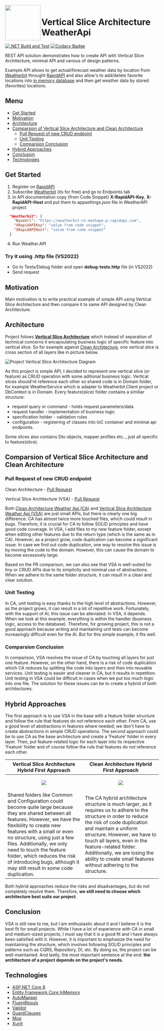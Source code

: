  <img align="left" width="116" height="116" src=".\doc\img\weatherApi_icon.png" />

# Vertical Slice Architecture WeatherApi
[![.NET Build and Test](https://github.com/Gramli/WeatherApi-VSA/actions/workflows/dotnet.yml/badge.svg)](https://github.com/Gramli/WeatherApi-VSA/actions/workflows/dotnet.yml)
[![Codacy Badge](https://app.codacy.com/project/badge/Grade/748a25879e324dfca7232aae16c33eaa)](https://app.codacy.com/gh/Gramli/WeatherApi-VSA/dashboard?utm_source=gh&utm_medium=referral&utm_content=&utm_campaign=Badge_grade)  

REST API solution demonstrates how to create API with Vertical Slice Architecture, minimal API and various of design patterns.  

Example API allows to get actual/forecast weather data by location from [Weatherbit](https://www.weatherbit.io/) throught [RapidAPI](https://rapidapi.com) and also allow's to add/delete favorite locations into [in memory database](https://learn.microsoft.com/en-us/ef/core/providers/in-memory/?tabs=dotnet-core-cli) and then get weather data by stored (favorites) locations.

## Menu
* [Get Started](#get-started)
* [Motivation](#motivation)
* [Architecture](#architecture)
* [Comparsion of Vertical Slice Architecture and Clean Architecture](#comparsion-of-vertical-slice-architecture-and-clean-architecture)
   - [Pull Request of new CRUD endpoint](#pull-request-of-new-crud-endpoint)
   - [Unit Testing](#unit-testing)
   - [Comparsion Conclusion](#comparsion-conclusion)
* [Hybrid Approaches](#hybrid-approaches)
* [Conclusion](#conclusion)
* [Technologies](#technologies)

## Get Started
1. Register on [RapidAPI](https://rapidapi.com)
2. Subscribe [Weatherbit](https://rapidapi.com/weatherbit/api/weather) (its for free) and go to Endpoints tab
3. In API documentation copy (from Code Snippet) **X-RapidAPI-Key**, **X-RapidAPI-Host** and put them to appsettings.json file in WeatherAPI project
```json
  "Weatherbit": {
    "BaseUrl": "https://weatherbit-v1-mashape.p.rapidapi.com",
    "XRapidAPIKey": "value from code snippet",
    "XRapidAPIHost": "value from code snippet"
  }
```
4. Run Weather.API 

### Try it using .http file (VS2022)
 * Go to Tests/Debug folder and open **debug-tests.http** file (in VS2022)
 * Send request

## Motivation
Main motivation is to write practical example of simple API using Vertical Slice Architecture and then compare it to same API designed by Clean Architecture.

## Architecture
Project folows **[Vertical Slice Architecture](https://www.jimmybogard.com/vertical-slice-architecture/)** which instead of separation of technical concerns it encapsulating business logic of specific feature into vertical slice. So for example against [Clean Architecture](https://learn.microsoft.com/en-us/dotnet/architecture/modern-web-apps-azure/common-web-application-architectures#clean-architecture), one vertical slice is cross section of all layers like in picture below.

![Project Vertical Slice Architecture Diagram](./doc/img/chart.png)

As this project is simple API, I decided to represent one vertical slice (or feature) as CRUD operation with some aditional business logic. Vertical slices should'nt reference each other so shared code is in Domain folder, for example WeatherService which is adapter to Weatherbit.Client project or DbContext is in Domain.
Every feature(slice) folder contains a similiar structure:
* request query or command - holds request parameters/data
* request handler - implementation of business logic
* specification holder - validation rules
* configuration - registering of classes into IoC container and minimal api endpoints.

Some slices also contains Dto objects, mapper profiles etc.., just all specific to feature(slice).

## Comparsion of Vertical Slice Architecture and Clean Architecture

### Pull Request of new CRUD endpoint
Clean Architecture - [Pull Request](https://github.com/Gramli/WeatherApi/pull/2)

Vertical Slice Architecture (VSA) - [Pull Request](https://github.com/Gramli/WeatherApi-VSA/pull/1)

Both [Clean Architecture Weather Api (CA)](https://github.com/Gramli/WeatherApi) and [Vertical Slice Architecture Weather Api (VSA)](https://github.com/Gramli/WeatherApi-VSA) are just small APIs, but there is clearly one big difference. CA has almost twice more touched files, which could result in bugs. Therefore, it is crucial for CA to follow SOLID principles and have good code coverage.
In VSA, I add files to my new feature folder, except when editing other features due to the return type (which is the same as in CA). However, as a project grow, code duplication can become a significant issue. In case we find out code duplication, one way to resolve this issue is by moving the code to the domain. However, this can cause the domain to become excessively large.

Based on the PR comparison, we can also see that VSA is well-suited for tiny or CRUD APIs due to its simplicity and minimal use of abstractions. When we adhere to the same folder structure, it can result in a clean and clear solution.
### Unit Testing
In CA, unit testing is easy thanks to the high level of abstractions. However, as the project grows, it can result in a lot of repetitive work. Fortunately, with the support of AI, this issue can be alleviated. In VSA, it depends. When we look at this example, everything is within the handler (business logic, access to the database). Therefore, for growing project, this is not a good approach because writing and maintaining unit tests can become increasingly difficult even for the AI. But for this simple example, it fits well.

### Comparsion Conclusion
In comparison, VSA resolves the issue of CA by touching all layers for just one feature. However, on the other hand, there is a risk of code duplication which CA reduces by splitting the code into layers and then into reusable services. Unit testing is easier and cleaner in CA, but it results in repetition. Unit testing in VSA could be difficult in cases when we put too much logic into one file. The solution for these issues can be to create a hybrid of both architectures.

## Hybrid Approaches

The first approach is to use VSA in the base with a feature folder structure and follow the rule that features do not reference each other. From CA, use a good level of abstractions in features where needed; we don't have to create abstractions in simple CRUD operations. The second approach could be to use CA as the base architecture and create a 'Feature' folder in every layer. Then, put feature-related logic for each layer into its respective 'Feature' folder and of course follow the rule that features do not reference each other.

<table>
  <thead>
    <tr>
      <th width="500px">Vertical Slice Architecture Hybrid First Approach </th>
      <th width="500px">Clean Architecture Hybrid First Approach</th>
    </tr>
  </thead>
  <tbody>
  <tr>
   <td><p align="center"><img src="./doc/img/hybrid_VSA_base.png" /></p></td>
   <td><p align="center"><img src="./doc/img/hybrid_CA_base.png" /></p></td>
</tr>
<tr>
 <td>Shared folders like Common and Configuration could become quite large because they are shared between all features. However, we have the flexibility to create new features with a small or even no structure, using just a few files. Additionally, we only need to touch the feature folder, which reduces the risk of introducing bugs, although it may still result in some code duplication.</td>
 <td>The CA hybrid architecture structure is much larger, as it requires us to adhere to the structure in order to reduce the risk of code duplication and maintain a uniform structure. However, we have to touch all layers, even in the feature-related folder. Additionally, we are losing the ability to create small features without adhering to the structure.</td>
</tr>
  </tbody>
</table>

Both hybrid approaches reduce the risks and disadvantages, but do not completely resolve them. Therefore, **we still need to choose which architecture best suits our project**.

## Conclusion
VSA is still new to me, but I am enthusiastic about it and I believe it is the best fit for small projects. While I have a lot of experience with CA in small and medium-sized projects, I must say that it is a good fit and I have always been satisfied with it. However, it is important to emphasize the need for maintaining the structure, which involves following SOLID principles and patterns such as CQRS, Repository, DI, etc. By doing so, the project can be well-maintained.
And lastly, the most important sentence at the end: **the architecture of a project depends on the project's needs.**

## Technologies
* [ASP.NET Core 8](https://learn.microsoft.com/en-us/aspnet/core/introduction-to-aspnet-core?view=aspnetcore-8.0)
* [Entity Framework Core InMemory](https://learn.microsoft.com/en-us/ef/core/providers/in-memory/?tabs=dotnet-core-cli)
* [AutoMapper](https://github.com/AutoMapper/AutoMapper)
* [FluentResuls](https://github.com/altmann/FluentResults)
* [Validot](https://github.com/bartoszlenar/Validot)
* [GuardClauses](https://github.com/ardalis/GuardClauses)
* [Moq](https://github.com/moq/moq4)
* [Xunit](https://github.com/xunit/xunit)
